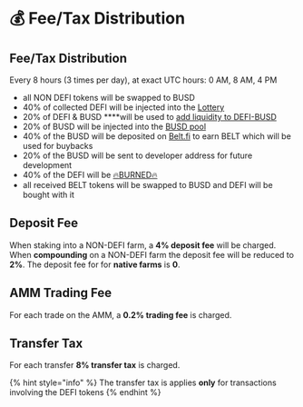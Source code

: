 # 💰 Fee/Tax Distribution

## Fee/Tax Distribution  <a id="deposit-fee"></a>

Every 8 hours \(3 times per day\), at exact UTC hours: 0 AM, 8 AM, 4 PM

* all NON DEFI tokens will be swapped to BUSD
* 40% of collected DEFI will be injected into the [Lottery](lottery.md)
* 20% of DEFI & BUSD ****will be used to [add liquidity to DEFI-BUSD](automatic-liquidity.md)
* 20% of BUSD will be injected into the [BUSD pool](token-pools.md)
* 40% of the BUSD will be deposited on [Belt.fi](https://belt.fi/bsc) to earn BELT which will be used for buybacks
* 20% of the BUSD will be sent to developer address for future development
* 40% of the DEFI will be [🔥BURNED🔥](https://testnet.bscscan.com/token/0xfcf5c003e9c4ab9231b333133611f1b3055c7973?a=0x000000000000000000000000000000000000dEaD) 
* all received BELT tokens will be swapped to BUSD and DEFI will be bought with it

## Deposit Fee <a id="deposit-fee"></a>

When staking into a NON-DEFI farm, a **4% deposit fee** will be charged. When **compounding** on a NON-DEFI farm the deposit fee will be reduced to **2%**. The deposit fee for for **native farms** is **0**.

## AMM Trading Fee <a id="trading-fee"></a>

For each trade on the AMM, a **0.2% trading fee** is charged.

## Transfer Tax <a id="transfer-tax"></a>

For each transfer **8% transfer tax** is charged.

{% hint style="info" %}
The transfer tax is applies **only** for transactions involving the DEFI tokens
{% endhint %}



  



